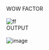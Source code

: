 WOW FACTOR<br><br>
![ff](https://user-images.githubusercontent.com/105124943/218796044-3a137f1e-cd10-47ef-b22c-b78eb3513ecd.gif)
<br>
OUTPUT<br><br>
![image](https://user-images.githubusercontent.com/105124943/218796311-97e104cc-eb56-42f2-970b-098626579bc2.png)

